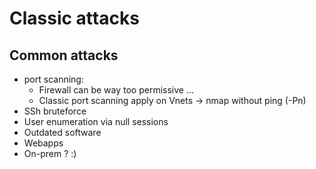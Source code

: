 # Classic attacks

## Common attacks

* port scanning:
  * Firewall can be way too permissive ... 
  * Classic port scanning apply on Vnets -&gt; nmap without ping \(-Pn\)
* SSh bruteforce
* User enumeration via null sessions
* Outdated software
* Webapps
* On-prem ? :\)



